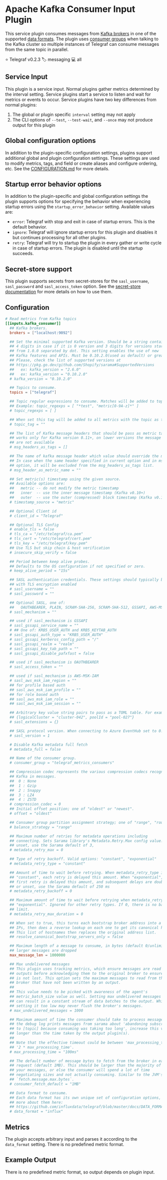 # Apache Kafka Consumer Input Plugin

This service plugin consumes messages from [Kafka brokers][kafka] in one of the
supported [data formats][data_formats]. The plugin uses
[consumer groups][consumer_groups] when talking to the Kafka cluster so multiple
instances of Telegraf can consume messages from the same topic in parallel.

⭐ Telegraf v0.2.3
🏷️ messaging
💻 all

[kafka]: https://kafka.apache.org
[consumer_groups]: http://godoc.org/github.com/wvanbergen/kafka/consumergroup
[data_formats]: /docs/DATA_FORMATS_INPUT.md

## Service Input <!-- @/docs/includes/service_input.md -->

This plugin is a service input. Normal plugins gather metrics determined by the
interval setting. Service plugins start a service to listen and wait for
metrics or events to occur. Service plugins have two key differences from
normal plugins:

1. The global or plugin specific `interval` setting may not apply
2. The CLI options of `--test`, `--test-wait`, and `--once` may not produce
   output for this plugin

## Global configuration options <!-- @/docs/includes/plugin_config.md -->

In addition to the plugin-specific configuration settings, plugins support
additional global and plugin configuration settings. These settings are used to
modify metrics, tags, and field or create aliases and configure ordering, etc.
See the [CONFIGURATION.md][CONFIGURATION.md] for more details.

[CONFIGURATION.md]: ../../../docs/CONFIGURATION.md#plugins

## Startup error behavior options <!-- @/docs/includes/startup_error_behavior.md -->

In addition to the plugin-specific and global configuration settings the plugin
supports options for specifying the behavior when experiencing startup errors
using the `startup_error_behavior` setting. Available values are:

- `error`:  Telegraf with stop and exit in case of startup errors. This is the
            default behavior.
- `ignore`: Telegraf will ignore startup errors for this plugin and disables it
            but continues processing for all other plugins.
- `retry`:  Telegraf will try to startup the plugin in every gather or write
            cycle in case of startup errors. The plugin is disabled until
            the startup succeeds.

## Secret-store support

This plugin supports secrets from secret-stores for the `sasl_username`,
`sasl_password` and `sasl_access_token` option.
See the [secret-store documentation][SECRETSTORE] for more details on how
to use them.

[SECRETSTORE]: ../../../docs/CONFIGURATION.md#secret-store-secrets

## Configuration

```toml @sample.conf
# Read metrics from Kafka topics
[[inputs.kafka_consumer]]
  ## Kafka brokers.
  brokers = ["localhost:9092"]

  ## Set the minimal supported Kafka version. Should be a string contains
  ## 4 digits in case if it is 0 version and 3 digits for versions starting
  ## from 1.0.0 separated by dot. This setting enables the use of new
  ## Kafka features and APIs. Must be 0.10.2.0(used as default) or greater.
  ## Please, check the list of supported versions at
  ## https://pkg.go.dev/github.com/Shopify/sarama#SupportedVersions
  ##   ex: kafka_version = "2.6.0"
  ##   ex: kafka_version = "0.10.2.0"
  # kafka_version = "0.10.2.0"

  ## Topics to consume.
  topics = ["telegraf"]

  ## Topic regular expressions to consume. Matches will be added to topics.
  ## Example: topic_regexps = [ "*test", "metric[0-9A-z]*" ]
  # topic_regexps = [ ]

  ## When set this tag will be added to all metrics with the topic as the value.
  # topic_tag = ""

  ## The list of Kafka message headers that should be pass as metric tags
  ## works only for Kafka version 0.11+, on lower versions the message headers
  ## are not available
  # msg_headers_as_tags = []

  ## The name of kafka message header which value should override the metric name.
  ## In case when the same header specified in current option and in msg_headers_as_tags
  ## option, it will be excluded from the msg_headers_as_tags list.
  # msg_header_as_metric_name = ""

  ## Set metric(s) timestamp using the given source.
  ## Available options are:
  ##   metric -- do not modify the metric timestamp
  ##   inner  -- use the inner message timestamp (Kafka v0.10+)
  ##   outer  -- use the outer (compressed) block timestamp (Kafka v0.10+)
  # timestamp_source = "metric"

  ## Optional Client id
  # client_id = "Telegraf"

  ## Optional TLS Config
  # enable_tls = false
  # tls_ca = "/etc/telegraf/ca.pem"
  # tls_cert = "/etc/telegraf/cert.pem"
  # tls_key = "/etc/telegraf/key.pem"
  ## Use TLS but skip chain & host verification
  # insecure_skip_verify = false

  ## Period between keep alive probes.
  ## Defaults to the OS configuration if not specified or zero.
  # keep_alive_period = "15s"

  ## SASL authentication credentials. These settings should typically be used
  ## with TLS encryption enabled
  # sasl_username = ""
  # sasl_password = ""

  ## Optional SASL, one of:
  ##   OAUTHBEARER, PLAIN, SCRAM-SHA-256, SCRAM-SHA-512, GSSAPI, AWS-MSK-IAM
  # sasl_mechanism = ""

  ## used if sasl_mechanism is GSSAPI
  # sasl_gssapi_service_name = ""
  # ## One of: KRB5_USER_AUTH and KRB5_KEYTAB_AUTH
  # sasl_gssapi_auth_type = "KRB5_USER_AUTH"
  # sasl_gssapi_kerberos_config_path = "/"
  # sasl_gssapi_realm = "realm"
  # sasl_gssapi_key_tab_path = ""
  # sasl_gssapi_disable_pafxfast = false

  ## used if sasl_mechanism is OAUTHBEARER
  # sasl_access_token = ""

  ## used if sasl_mechanism is AWS-MSK-IAM
  # sasl_aws_msk_iam_region = ""
  ## for profile based auth
  ## sasl_aws_msk_iam_profile = ""
  ## for role based auth
  ## sasl_aws_msk_iam_role = ""
  ## sasl_aws_msk_iam_session = ""

  ## Arbitrary key value string pairs to pass as a TOML table. For example:
  ## {logicalCluster = "cluster-042", poolId = "pool-027"}
  # sasl_extensions = {}

  ## SASL protocol version. When connecting to Azure EventHub set to 0.
  # sasl_version = 1

  # Disable Kafka metadata full fetch
  # metadata_full = false

  ## Name of the consumer group.
  # consumer_group = "telegraf_metrics_consumers"

  ## Compression codec represents the various compression codecs recognized by
  ## Kafka in messages.
  ##  0 : None
  ##  1 : Gzip
  ##  2 : Snappy
  ##  3 : LZ4
  ##  4 : ZSTD
  # compression_codec = 0
  ## Initial offset position; one of "oldest" or "newest".
  # offset = "oldest"

  ## Consumer group partition assignment strategy; one of "range", "roundrobin" or "sticky".
  # balance_strategy = "range"

  ## Maximum number of retries for metadata operations including
  ## connecting. Sets Sarama library's Metadata.Retry.Max config value. If 0 or
  ## unset, use the Sarama default of 3,
  # metadata_retry_max = 0

  ## Type of retry backoff. Valid options: "constant", "exponential"
  # metadata_retry_type = "constant"

  ## Amount of time to wait before retrying. When metadata_retry_type is
  ## "constant", each retry is delayed this amount. When "exponential", the
  ## first retry is delayed this amount, and subsequent delays are doubled. If 0
  ## or unset, use the Sarama default of 250 ms
  # metadata_retry_backoff = 0

  ## Maximum amount of time to wait before retrying when metadata_retry_type is
  ## "exponential". Ignored for other retry types. If 0, there is no backoff
  ## limit.
  # metadata_retry_max_duration = 0

  ## When set to true, this turns each bootstrap broker address into a set of
  ## IPs, then does a reverse lookup on each one to get its canonical hostname.
  ## This list of hostnames then replaces the original address list.
  ## resolve_canonical_bootstrap_servers_only = false

  ## Maximum length of a message to consume, in bytes (default 0/unlimited);
  ## larger messages are dropped
  max_message_len = 1000000

  ## Max undelivered messages
  ## This plugin uses tracking metrics, which ensure messages are read to
  ## outputs before acknowledging them to the original broker to ensure data
  ## is not lost. This option sets the maximum messages to read from the
  ## broker that have not been written by an output.
  ##
  ## This value needs to be picked with awareness of the agent's
  ## metric_batch_size value as well. Setting max undelivered messages too high
  ## can result in a constant stream of data batches to the output. While
  ## setting it too low may never flush the broker's messages.
  # max_undelivered_messages = 1000

  ## Maximum amount of time the consumer should take to process messages. If
  ## the debug log prints messages from sarama about 'abandoning subscription
  ## to [topic] because consuming was taking too long', increase this value to
  ## longer than the time taken by the output plugin(s).
  ##
  ## Note that the effective timeout could be between 'max_processing_time' and
  ## '2 * max_processing_time'.
  # max_processing_time = "100ms"

  ## The default number of message bytes to fetch from the broker in each
  ## request (default 1MB). This should be larger than the majority of
  ## your messages, or else the consumer will spend a lot of time
  ## negotiating sizes and not actually consuming. Similar to the JVM's
  ## `fetch.message.max.bytes`.
  # consumer_fetch_default = "1MB"

  ## Data format to consume.
  ## Each data format has its own unique set of configuration options, read
  ## more about them here:
  ## https://github.com/influxdata/telegraf/blob/master/docs/DATA_FORMATS_INPUT.md
  # data_format = "influx"
```

## Metrics

The plugin accepts arbitrary input and parses it according to the `data_format`
setting. There is no predefined metric format.

## Example Output

There is no predefined metric format, so output depends on plugin input.
